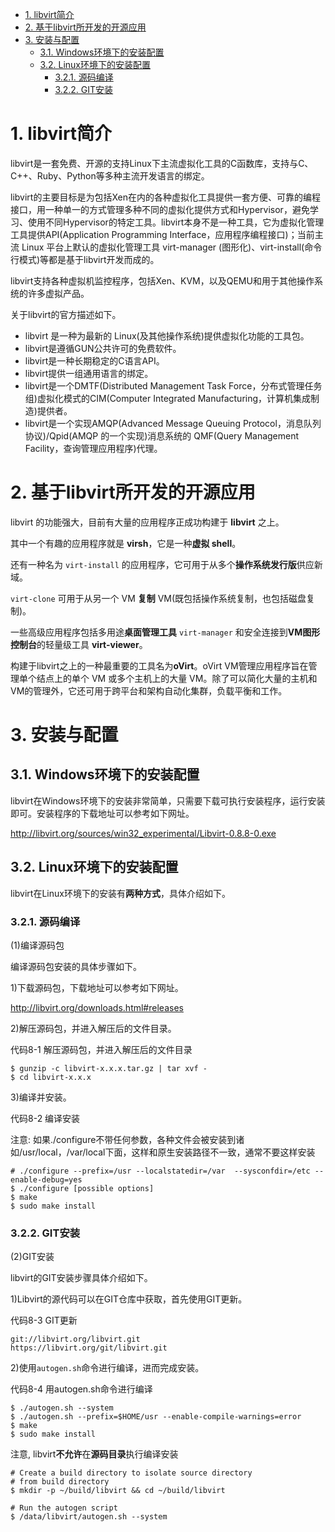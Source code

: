 
<!-- @import "[TOC]" {cmd="toc" depthFrom=1 depthTo=6 orderedList=false} -->

<!-- code_chunk_output -->

- [1. libvirt简介](#1-libvirt简介)
- [2. 基于libvirt所开发的开源应用](#2-基于libvirt所开发的开源应用)
- [3. 安装与配置](#3-安装与配置)
  - [3.1. Windows环境下的安装配置](#31-windows环境下的安装配置)
  - [3.2. Linux环境下的安装配置](#32-linux环境下的安装配置)
    - [3.2.1. 源码编译](#321-源码编译)
    - [3.2.2. GIT安装](#322-git安装)

<!-- /code_chunk_output -->

# 1. libvirt简介

libvirt是一套免费、开源的支持Linux下主流虚拟化工具的C函数库，支持与C、C++、Ruby、Python等多种主流开发语言的绑定。

libvirt的主要目标是为包括Xen在内的各种虚拟化工具提供一套方便、可靠的编程接口，用一种单一的方式管理多种不同的虚拟化提供方式和Hypervisor，避免学习、使用不同Hypervisor的特定工具。libvirt本身不是一种工具，它为虚拟化管理工具提供API(Application Programming Interface，应用程序编程接口)；当前主流 Linux 平台上默认的虚拟化管理工具 virt-manager (图形化)、virt-install(命令行模式)等都是基于libvirt开发而成的。

libvirt支持各种虚拟机监控程序，包括Xen、KVM，以及QEMU和用于其他操作系统的许多虚拟产品。

关于libvirt的官方描述如下。

* libvirt 是一种为最新的 Linux(及其他操作系统)提供虚拟化功能的工具包。
* libvirt是遵循GUN公共许可的免费软件。
* libvirt是一种长期稳定的C语言API。
* libvirt提供一组通用语言的绑定。
* libvirt是一个DMTF(Distributed Management Task Force，分布式管理任务组)虚拟化模式的CIM(Computer Integrated Manufacturing，计算机集成制造)提供者。
* libvirt是一个实现AMQP(Advanced Message Queuing Protocol，消息队列协议)/Qpid(AMQP 的一个实现)消息系统的 QMF(Query Management Facility，查询管理应用程序)代理。

# 2. 基于libvirt所开发的开源应用

libvirt 的功能强大，目前有大量的应用程序正成功构建于 **libvirt** 之上。

其中一个有趣的应用程序就是 **virsh**，它是一种**虚拟 shell**。

还有一种名为 `virt-install` 的应用程序，它可用于从多个**操作系统发行版**供应新域。

`virt-clone` 可用于从另一个 VM **复制** VM(既包括操作系统复制，也包括磁盘复制)。

一些高级应用程序包括多用途**桌面管理工具** `virt-manager` 和安全连接到**VM图形控制台**的轻量级工具 **virt-viewer**。

构建于libvirt之上的一种最重要的工具名为**oVirt**。oVirt VM管理应用程序旨在管理单个结点上的单个 VM 或多个主机上的大量 VM。除了可以简化大量的主机和VM的管理外，它还可用于跨平台和架构自动化集群，负载平衡和工作。

# 3. 安装与配置

## 3.1. Windows环境下的安装配置

libvirt在Windows环境下的安装非常简单，只需要下载可执行安装程序，运行安装即可。安装程序的下载地址可以参考如下网址。

http://libvirt.org/sources/win32_experimental/Libvirt-0.8.8-0.exe

## 3.2. Linux环境下的安装配置

libvirt在Linux环境下的安装有**两种方式**，具体介绍如下。

### 3.2.1. 源码编译

(1)编译源码包

编译源码包安装的具体步骤如下。

1)下载源码包，下载地址可以参考如下网址。

http://libvirt.org/downloads.html#releases

2)解压源码包，并进入解压后的文件目录。

代码8-1 解压源码包，并进入解压后的文件目录

```
$ gunzip -c libvirt-x.x.x.tar.gz | tar xvf -   
$ cd libvirt-x.x.x
```

3)编译并安装。

代码8-2 编译安装

注意: 如果./configure不带任何参数，各种文件会被安装到诸如/usr/local，/var/local下面，这样和原生安装路径不一致，通常不要这样安装

```
# ./configure --prefix=/usr --localstatedir=/var  --sysconfdir=/etc --enable-debug=yes
$ ./configure [possible options]
$ make
$ sudo make install
```

### 3.2.2. GIT安装

(2)GIT安装

libvirt的GIT安装步骤具体介绍如下。

1)Libvirt的源代码可以在GIT仓库中获取，首先使用GIT更新。

代码8-3 GIT更新

```
git://libvirt.org/libvirt.git
https://libvirt.org/git/libvirt.git
```

2)使用`autogen.sh`命令进行编译，进而完成安装。

代码8-4 用autogen.sh命令进行编译

```
$ ./autogen.sh --system
$ ./autogen.sh --prefix=$HOME/usr --enable-compile-warnings=error
$ make
$ sudo make install
```

注意, libvirt**不允许**在**源码目录**执行编译安装

```
# Create a build directory to isolate source directory
# from build directory
$ mkdir -p ~/build/libvirt && cd ~/build/libvirt

# Run the autogen script
$ /data/libvirt/autogen.sh --system
```